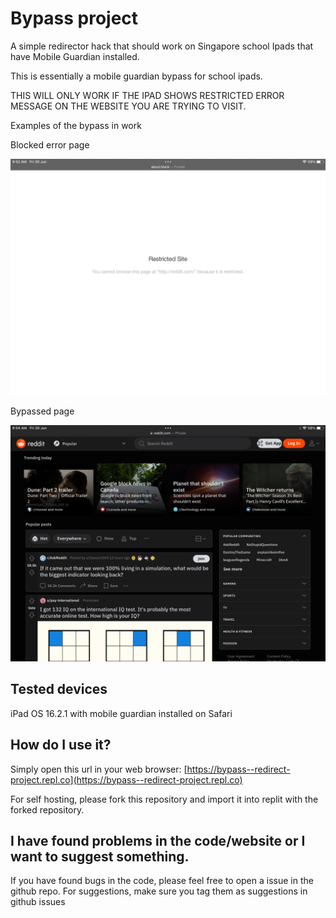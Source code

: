 # Bypass project

A simple redirector hack that should work on Singapore school Ipads that have Mobile Guardian installed.

This is essentially a mobile guardian bypass for school ipads.

THIS WILL ONLY WORK IF THE IPAD SHOWS RESTRICTED ERROR MESSAGE ON THE WEBSITE YOU ARE TRYING TO VISIT.

Examples of the bypass in work

Blocked error page

<img src="images/blocked.png" alt="image of a blocked page">

Bypassed page

<img src="images/unblocked.png" alt="image of reddit being unblocked">

## Tested devices

iPad OS 16.2.1 with mobile guardian installed on Safari 

## How do I use it?

Simply open this url in your web browser: [https://bypass--redirect-project.repl.co](https://bypass--redirect-project.repl.co)

For self hosting, please fork this repository and import it into replit with the forked repository.
## I have found problems in the code/website or I want to suggest something.

If you have found bugs in the code, please feel free to open a issue in the github repo.
For suggestions, make sure you tag them as suggestions in github issues
